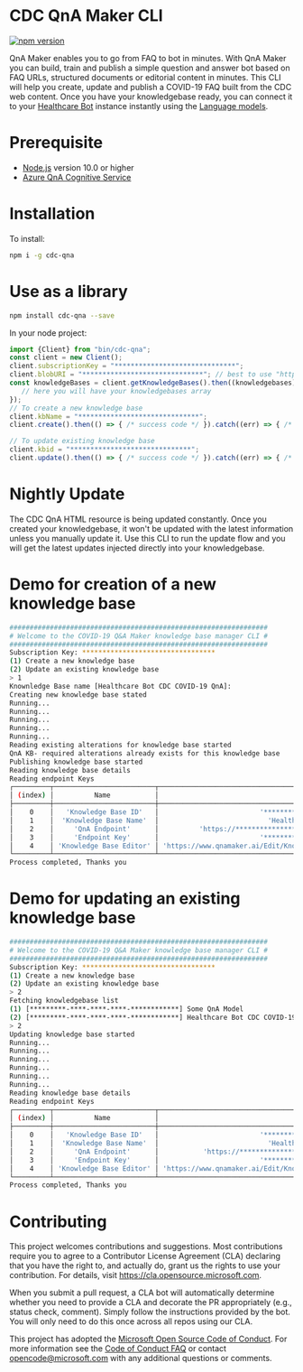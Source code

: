 # CDC QnA Maker CLI
[![npm version](https://badge.fury.io/js/cdc-qna.svg)](https://badge.fury.io/js/cdc-qna)

QnA Maker enables you to go from FAQ to bot in minutes. With QnA Maker you can build, train and publish a simple question and answer bot based on FAQ URLs, structured documents or editorial content in minutes.
This CLI will help you create, update and publish a COVID-19 FAQ built from the CDC web content.
Once you have your knowledgebase ready, you can connect it to your [Healthcare Bot](https://docs.microsoft.com/en-us/HealthBot/) instance instantly using the [Language models](https://docs.microsoft.com/en-us/HealthBot/language_models).
  
# Prerequisite

- [Node.js](https://nodejs.org/) version 10.0 or higher
- [Azure QnA Cognitive Service](https://azure.microsoft.com/en-us/services/cognitive-services/qna-maker/)

# Installation
To install:
```bash
npm i -g cdc-qna
```

# Use as a library
```bash
npm install cdc-qna --save
```
In your node project:
```js
import {Client} from "bin/cdc-qna";
const client = new Client();
client.subscriptionKey = "******************************";
client.blobURI = "******************************"; // best to use "https://hastoragedevops.blob.core.windows.net/public/cdc_covid19_qna.html"
const knowledgeBases = client.getKnowledgeBases().then((knowledgebases) => {
   // here you will have your knowledgebases array
});
// To create a new knowledge base
client.kbName = "******************************";
client.create().then(() => { /* success code */ }).catch((err) => { /* failure code */ });

// To update existing knowledge base
client.kbid = "******************************";
client.update().then(() => { /* success code */ }).catch((err) => { /* failure code */ });
```

# Nightly Update
The CDC QnA HTML resource is being updated constantly.
Once you created your knowledgebase, it won't be updated with the latest information unless you manually update it.
Use this CLI to run the update flow and you will get the latest updates injected directly into your knowledgebase. 


# Demo for creation of a new knowledge base
```bash
################################################################
# Welcome to the COVID-19 Q&A Maker knowledge base manager CLI #
################################################################
Subscription Key: *********************************
(1) Create a new knowledge base
(2) Update an existing knowledge base
> 1
Knownledge Base name [Healthcare Bot CDC COVID-19 QnA]: 
Creating new knowledge base stated
Running...
Running...
Running...
Running...
Running...
Reading existing alterations for knowledge base started
QnA KB- required alterations already exists for this knowledge base
Publishing knowledge base started
Reading knowledge base details
Reading endpoint Keys
┌─────────┬─────────────────────────┬────────────────────────────────────────────────────────────────────────────────────────┐
│ (index) │          Name           │                                         Value                                          │
├─────────┼─────────────────────────┼────────────────────────────────────────────────────────────────────────────────────────┤
│    0    │   'Knowledge Base ID'   │                         '*********-****-****-****-************'                        │
│    1    │  'Knowledge Base Name'  │                           'Healthcare Bot CDC COVID-19 QnA'                            │
│    2    │     'QnA Endpoint'      │          'https://************************************************/qnamaker'           │
│    3    │     'Endpoint Key'      │                         '*************-****-****-************'                         │
│    4    │ 'Knowledge Base Editor' │ 'https://www.qnamaker.ai/Edit/KnowledgeBase?kbId=************************************' │
└─────────┴─────────────────────────┴────────────────────────────────────────────────────────────────────────────────────────┘
Process completed, Thanks you

```

# Demo for updating an existing knowledge base
```bash
################################################################
# Welcome to the COVID-19 Q&A Maker knowledge base manager CLI #
################################################################
Subscription Key: *********************************
(1) Create a new knowledge base
(2) Update an existing knowledge base
> 2
Fetching knowledgebase list
(1) [*********-****-****-****-************] Some QnA Model
(2) [*********-****-****-****-************] Healthcare Bot CDC COVID-19 QnA
> 2
Updating knowledge base started
Running...
Running...
Running...
Running...
Running...
Running...
Reading knowledge base details
Reading endpoint Keys
┌─────────┬─────────────────────────┬────────────────────────────────────────────────────────────────────────────────────────┐
│ (index) │          Name           │                                         Value                                          │
├─────────┼─────────────────────────┼────────────────────────────────────────────────────────────────────────────────────────┤
│    0    │   'Knowledge Base ID'   │                         '*********-****-****-****-************'                        │
│    1    │  'Knowledge Base Name'  │                           'Healthcare Bot CDC COVID-19 QnA'                            │
│    2    │     'QnA Endpoint'      │           'https://************************************************/qnamaker'          │
│    3    │     'Endpoint Key'      │                         '*************-****-****-************'                         │
│    4    │ 'Knowledge Base Editor' │ 'https://www.qnamaker.ai/Edit/KnowledgeBase?kbId=************************************' │
└─────────┴─────────────────────────┴────────────────────────────────────────────────────────────────────────────────────────┘
Process completed, Thanks you
```

# Contributing

This project welcomes contributions and suggestions.  Most contributions require you to agree to a
Contributor License Agreement (CLA) declaring that you have the right to, and actually do, grant us
the rights to use your contribution. For details, visit https://cla.opensource.microsoft.com.

When you submit a pull request, a CLA bot will automatically determine whether you need to provide
a CLA and decorate the PR appropriately (e.g., status check, comment). Simply follow the instructions
provided by the bot. You will only need to do this once across all repos using our CLA.

This project has adopted the [Microsoft Open Source Code of Conduct](https://opensource.microsoft.com/codeofconduct/).
For more information see the [Code of Conduct FAQ](https://opensource.microsoft.com/codeofconduct/faq/) or
contact [opencode@microsoft.com](mailto:opencode@microsoft.com) with any additional questions or comments.
